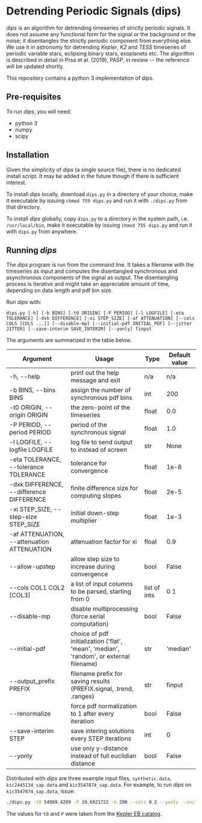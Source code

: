 # Detrending Periodic Signals (dips)

_dips_ is an algorithm for detrending timeseries of strictly periodic signals. It does not assume any functional form for the signal or the background or the noise; it disentangles the strictly periodic component from everything else. We use it in astronomy for detrending _Kepler_, _K2_ and _TESS_ timeseries of periodic variable stars, eclipsing binary stars, exoplanets etc. The algorithm is described in detail in Prsa et al. (2019), PASP, in review -- the reference will be updated shortly.

This repository contains a python 3 implementation of _dips_.

Pre-requisites
--------------

To run _dips_, you will need:

* python 3
* numpy
* scipy

Installation
------------

Given the simplicity of _dips_ (a single source file), there is no dedicated install script. It may be added in the future though if there is sufficient interest.

To install _dips_ locally, download `dips.py` in a directory of your choice, make it executable by issuing `chmod 755 dips.py` and run it with `./dips.py` from that directory.

To install _dips_ globally, copy `dips.py` to a directory in the system path, i.e. `/usr/local/bin`, make it executable by issuing `chmod 755 dips.py` and run it with `dips.py` from anywhere.

Running _dips_
--------------

The _dips_ program is run from the command line. It takes a filename with the timeseries as input and computes the disentangled synchronous and asynchronous components of the signal as output. The disentangling process is iterative and might take an appreciable amount of time, depending on data length and pdf bin size.

Run _dips_ with:

`dips.py [-h] [-b BINS] [-t0 ORIGIN] [-P PERIOD] [-l LOGFILE] [-eta TOLERANCE] [-dxk DIFFERENCE] [-xi STEP_SIZE] [-af ATTENUATION] [--cols COLS [COLS ...]] [--disable-mp] [--initial-pdf INITIAL_PDF] [--jitter JITTER] [--save-interim SAVE_INTERIM] [--yonly] finput`

The arguments are summarized in the table below.

| Argument | Usage | Type | Default value |
|----------|-------|------|---------------|
| -h, --help | print out the help message and exit | n/a | n/a |
| -b BINS, --bins BINS | assign the number of synchronous pdf bins | int | 200 |
| -t0 ORIGIN, --origin ORIGIN | the zero-point of the timeseries | float | 0.0 |
| -P PERIOD, --period PERIOD | period of the synchronous signal | float | 1.0 |
| -l LOGFILE, --logfile LOGFILE | log file to send output to instead of screen | str | None |
| -eta TOLERANCE, --tolerance TOLERANCE | tolerance for convergence | float | 1e-8 |
| -dxk DIFFERENCE, --difference DIFFERENCE | finite difference size for computing slopes | float | 2e-5 |
| -xi STEP_SIZE, --step-size STEP_SIZE | initial down-step multiplier | float | 1e-3 |
| -af ATTENUATION, --attenuation ATTENUATION | attenuation factor for xi | float | 0.9 |
| --allow-upstep | allow step size to increase during convergence | bool | False |
| --cols COL1 COL2 \[COL3\] | a list of input columns to be parsed, starting from 0 | list of ints | 0 1 |
| --disable-mp | disable multiprocessing (force serial computation) | bool | False |
| --initial-pdf | choice of pdf initialization ('flat', 'mean', 'median', 'random', or external filename) | str | 'median' |
| --output_prefix PREFIX | filename prefix for saving results (PREFIX.signal, .trend, .ranges) | str | finput |
| --renormalize | force pdf normalization to 1 after every iteration | bool | False |
| --save-interim STEP | save intering solutions every STEP iterations | int | 0 |
| --yonly | use only y-distance instead of full euclidian distance | bool | False |

Distributed with _dips_ are three example input files, `synthetic.data`, `kic2445134_sap.data` and `kic3547874_sap.data`. For example, to run _dips_ on `kic3547874_sap.data`, issue:

```bash
./dips.py -t0 54989.4209 -P 19.6921722 -b 200 --cols 0 2 --yonly --initial-pdf mean kic3547874_sap.data
```

The values for `t0` and `P` were taken from the [Kepler EB catalog](http://keplerEBs.villanova.edu/overview/?k=3547874).
